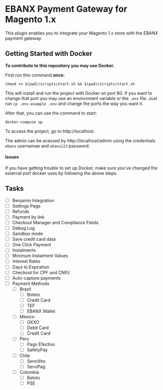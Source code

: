 # EBANX Payment Gateway for Magento 1.x

This plugin enables you to integrate your Magento 1.x store with the EBANX payment gateway.

## Getting Started with Docker

**To contribute to this repository you may use Docker.**

First run this command **once**:
```
chmod +x $(pwd)/scripts/start.sh && $(pwd)/scripts/start.sh
```

This will install and run the project with Docker on port 80.
If you want to change that port you may use an environment variable or the `.env` file. Just run `cp .env.example .env` and change the ports the way you want it.

After that, you can use the command to start:
```
docker-compose up
```

To access the project, go to http://localhost.

The admin can be acessed by http://localhost/admin using the credentials `ebanx` usernamae and `ebanx123` password.

#### Issues

If you have getting trouble to set up Docker, make sure you've changed the external port docker uses by following the above steps.

## Tasks

- [ ] Benjamin Integration
- [ ] Settings Page
- [ ] Refunds
- [ ] Payment by link
- [ ] Checkout Manager and Compliance Fields
- [ ] Debug Log
- [ ] Sandbox mode
- [ ] Save credit card data
- [ ] One Click Payment
- [ ] Instalments
- [ ] Minimum Instalment Values
- [ ] Interest Rates
- [ ] Days to Expiration
- [ ] Checkout for CPF and CNPJ
- [ ] Auto-capture payments
- [ ] Payment Methods
  - [ ] Brazil
    - [ ] Boleto
    - [ ] Credit Card
    - [ ] TEF
    - [ ] EBANX Wallet
  - [ ] Mexico
    - [ ] OXXO
    - [ ] Debit Card
    - [ ] Credit Card
  - [ ] Peru
    - [ ] Pago Efectivo
    - [ ] SafetyPay
  - [ ] Chile
    - [ ] Sencillito
    - [ ] ServiPag
  - [ ] Colombia
    - [ ] Baloto
    - [ ] PSE
